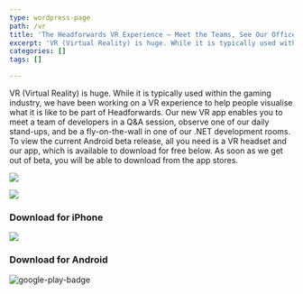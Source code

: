 ```yaml
---
type: wordpress-page
path: /vr
title: 'The Headforwards VR Experience – Meet the Teams, See Our Office'
excerpt: 'VR (Virtual Reality) is huge. While it is typically used within the gaming industry, we have been working on a VR experience to help people visualise what it is like to be part of Headforwards. Our new VR app enables you to meet a team of developers in a Q&A session, observe one of our …'
categories: []
tags: []

---
```

VR (Virtual Reality) is huge. While it is typically used within the gaming industry, we have been working on a VR experience to help people visualise what it is like to be part of Headforwards. Our new VR app enables you to meet a team of developers in a Q&A session, observe one of our daily stand-ups, and be a fly-on-the-wall in one of our .NET development rooms. To view the current Android beta release, all you need is a VR headset and our app, which is available to download for free below. As soon as we get out of beta, you will be able to download from the app stores.

<section class="gallery">

![](//headforwards.com/wp-content/uploads/2018/02/headforwards-vr-experience-2-web-2048.jpg)

![](//headforwards.com/wp-content/uploads/2018/02/headforwards-vr-experience-5-web-2048.jpg)

</section>

### Download for iPhone

![](//headforwards.com/wp-content/uploads/2018/02/app-store-logo.png)

### Download for Android

![](//headforwards.com/wp-content/uploads/2018/02/google-play-badge-2.png "google-play-badge")
